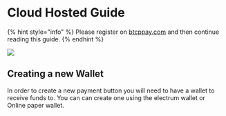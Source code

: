 # Cloud Hosted Guide



{% hint style="info" %}
Please register on [btcppay.com](https://btcppay.com) and then continue reading this guide.
{% endhint %}

![](https://docs.btcppay.com/uploads/images/gallery/2018-05-May/scaled-840-0/aJ9EYz9qLVRAqtaE-image-1526537064658.png)

## Creating a new Wallet

In order to create a new payment button you will need to have a wallet to receive funds to. You can can create one using the electrum wallet or Online paper wallet. 

